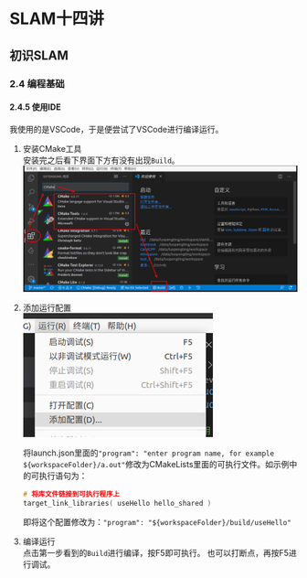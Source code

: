 # SLAM十四讲

## 初识SLAM

### 2.4 编程基础

#### 2.4.5 使用IDE

我使用的是VSCode，于是便尝试了VSCode进行编译运行。

1. 安装CMake工具  
安装完之后看下界面下方有没有出现`Build`。
![安装CMake工具](./images/ch02_0.png)
2. 添加运行配置  
![添加配置](./images/ch02_1.png)

    将launch.json里面的`"program": "enter program name, for example ${workspaceFolder}/a.out"`修改为CMakeLists里面的可执行文件。如示例中的可执行语句为：

    ```C++
    # 将库文件链接到可执行程序上
    target_link_libraries( useHello hello_shared )
    ```

    即将这个配置修改为：`"program": "${workspaceFolder}/build/useHello"`
3. 编译运行  
    点击第一步看到的`Build`进行编译，按F5即可执行。
    也可以打断点，再按F5进行调试。
